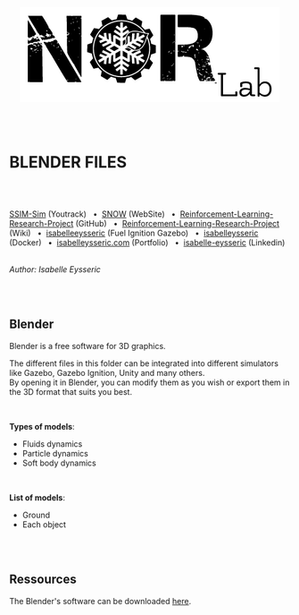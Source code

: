 <p align="center">
  <img src="https://github.com/isabelleysseric/Reinforcement-Learning-Research-Project/blob/master/norlab_logo_noir.PNG?raw=true" />
</p>

<br/>
<br/>

# BLENDER FILES
<br/>
<br/>

[SSIM-Sim](https://norlab.youtrack.cloud/issues?q=project:%20%7B%F0%9D%94%96%20SNOW-sim%7D) (Youtrack)
&nbsp; • &nbsp;[SNOW](https://norlab.ulaval.ca/research/snow/) (WebSite)
&nbsp; • &nbsp;[Reinforcement-Learning-Research-Project](https://github.com/isabelleysseric/Reinforcement-Learning-Research-Project) (GitHub)
&nbsp; • &nbsp;[Reinforcement-Learning-Research-Project](https://github.com/isabelleysseric/Reinforcement-Learning-Research-Project/wiki) (Wiki)
&nbsp; • &nbsp;[isabelleeysseric](https://app.gazebosim.org/isabelleeysseric) (Fuel Ignition Gazebo)
&nbsp; • &nbsp;[isabelleysseric](https://hub.docker.com/u/isabelleysseric) (Docker)
&nbsp; • &nbsp;[isabelleysseric.com](https://isabelleysseric.com) (Portfolio)
&nbsp; • &nbsp;[isabelle-eysseric](https://www.linkedin.com/in/isabelle-eysseric/) (Linkedin)
<br/>
<br/>


*Author: Isabelle Eysseric*

<br/>
<br/>

## Blender

Blender is a free software for 3D graphics.  

The different files in this folder can be integrated into different simulators like Gazebo, Gazebo Ignition, Unity and many others.  
By opening it in Blender, you can modify them as you wish or export them in the 3D format that suits you best.  

<br>

**Types of models**:  
- Fluids dynamics
- Particle dynamics
- Soft body dynamics

<br>

**List of models**:  
- Ground
- Each object

<br>
<br>

## Ressources
The Blender's software can be downloaded [here](https://www.blender.org/).  

<br>

